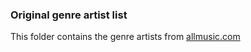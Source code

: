 ### Original genre artist list

This folder contains the genre artists from [allmusic.com](https://www.allmusic.com/genres)